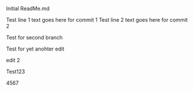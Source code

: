 Initial ReadMe.md

Test line 1 text goes here for commit 1
Test line 2 text goes here for commit 2


Test for second branch

Test for yet anohter edit

edit 2


Test123


4567

